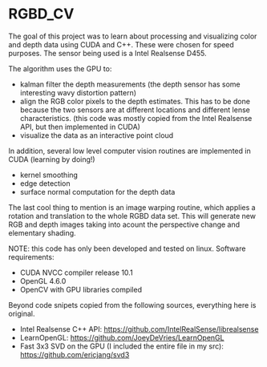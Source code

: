 # RGBD_CV

The goal of this project was to learn about processing and visualizing color and depth data using CUDA and C++.  These were chosen for speed purposes. The sensor being used is a Intel Realsense D455.  

The algorithm uses the GPU to:
- kalman filter the depth measurements (the depth sensor has some interesting wavy distortion pattern)
- align the RGB color pixels to the depth estimates.  This has to be done because the two sensors are at different locations and different lense characteristics.  (this code was mostly copied from the Intel Realsense API, but then implemented in CUDA)
- visualize the data as an interactive point cloud 

In addition, several low level computer vision routines are implemented in CUDA (learning by doing!)
- kernel smoothing
-  edge detection
-  surface normal computation for the depth data 

The last cool thing to mention is an image warping routine, which applies a rotation and translation to the whole RGBD data set.  This will generate new RGB and depth images taking into acount the perspective change and elementary shading. 

NOTE: this code has only been developed and tested on linux.
Software requirements:
- CUDA NVCC compiler release 10.1
- OpenGL 4.6.0
- OpenCV with GPU libraries compiled

Beyond code snipets copied from the following sources, everything here is original.

- Intel Realsense C++ API: https://github.com/IntelRealSense/librealsense
- LearnOpenGL: https://github.com/JoeyDeVries/LearnOpenGL
- Fast 3x3 SVD on the GPU (I included the entire file in my src): https://github.com/ericjang/svd3


